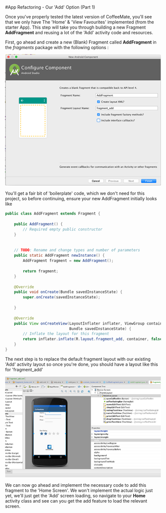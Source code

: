 #App Refactoring - Our 'Add' Option (Part 1)

Once you've properly tested the latest version of CoffeeMate, you'll see that we only have The 'Home' & 'View Favourites' implemented (from the starter App). This step will take you through building a new Fragment <b>AddFragment</b> and reusing a lot of the 'Add' activity code and resources. 

First, go ahead and create a new (Blank) Fragment called <b>AddFragment</b> in the <i>fragments</i> package with the following options :

 ![](../img/lab502.png)

You'll get a fair bit of 'boilerplate' code, which we don't need for this project, so before continuing, ensure your new AddFragment initially looks like

~~~java
public class AddFragment extends Fragment {

    public AddFragment() {
        // Required empty public constructor
    }


    // TODO: Rename and change types and number of parameters
    public static AddFragment newInstance() {
        AddFragment fragment = new AddFragment();

        return fragment;
    }

    @Override
    public void onCreate(Bundle savedInstanceState) {
        super.onCreate(savedInstanceState);
     
    }

    @Override
    public View onCreateView(LayoutInflater inflater, ViewGroup container,
                             Bundle savedInstanceState) {
        // Inflate the layout for this fragment
        return inflater.inflate(R.layout.fragment_add, container, false);
    }
}
~~~

The next step is to replace the default fragment layout with our existing 'Add' activity layout so once you're done, you should have a layout like this for 'fragment_add'

 ![](../img/lab503.png)
 
 We can now go ahead and implement the necessary code to add this fragment to the 'Home Screen'. We won't implement the actual logic just yet, we'll just get the 'Add' screen loading, so navigate to your <b>Home</b> activity class and see can you get the add feature to load the relevant screen.
 
 
 
 
